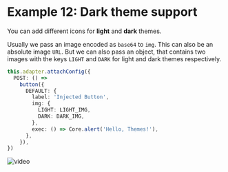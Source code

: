 # Example 12: Dark theme support

You can add different icons for **light** and **dark** themes.

Usually we pass an image encoded as `base64` to `img`. This can also be an absolute image `URL`. But we can also pass an object, that contains two images with the keys `LIGHT` and `DARK` for light and dark themes respectively.

```typescript
this.adapter.attachConfig({
  POST: () =>
    button({
      DEFAULT: {
        label: 'Injected Button',
        img: {
          LIGHT: LIGHT_IMG,
          DARK: DARK_IMG,
        },
        exec: () => Core.alert('Hello, Themes!'),
      },
    }),
})
```

![video](https://docs.dapplets.org/assets/images/ex_12-0f95107f4d32c7ad54122e19400e2f93.gif)
